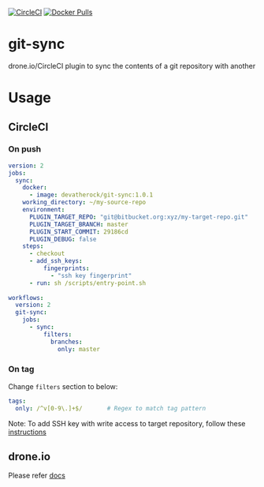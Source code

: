 [![CircleCI](https://circleci.com/gh/devatherock/git-sync.svg?style=svg)](https://circleci.com/gh/devaprasadh/git-sync)
[![Docker Pulls](https://img.shields.io/docker/pulls/devatherock/git-sync.svg)](https://hub.docker.com/r/devatherock/git-sync/)
# git-sync
drone.io/CircleCI plugin to sync the contents of a git repository with another

# Usage
## CircleCI
### On push

```yaml
version: 2
jobs:
  sync:
    docker:
      - image: devatherock/git-sync:1.0.1
    working_directory: ~/my-source-repo
    environment:
      PLUGIN_TARGET_REPO: "git@bitbucket.org:xyz/my-target-repo.git"                        # SSH git URI of target repository. If not specified, same as the source repo
      PLUGIN_TARGET_BRANCH: master                                                          # Branch to sync to in target repository. Optional, defaults to master
      PLUGIN_START_COMMIT: 29186cd                                                          # Commit sha of the first commit to sync. All commits after that will be synced. If not specified, commit sha of the penultimate tag will be used. And if no tags are present, all commits upto the 100th will be synced
      PLUGIN_DEBUG: false                                                                   # Flag to enable debug logs. Optional, by default, debug logs are disabled
    steps:
      - checkout
      - add_ssh_keys:
          fingerprints:
            - "ssh key fingerprint"                                                             # Fingerprint of SSH key with write access to target repository
      - run: sh /scripts/entry-point.sh
           
workflows:
  version: 2
  git-sync:
    jobs:
      - sync:
          filters:
            branches:
              only: master                                                                    # Source branch
```

### On tag
Change `filters` section to below:

```yaml
tags:
  only: /^v[0-9\.]+$/       # Regex to match tag pattern
```

Note: To add SSH key with write access to target repository, follow these 
[instructions](https://circleci.com/docs/2.0/add-ssh-key/)

## drone.io
Please refer [docs](DOCS.md)